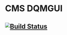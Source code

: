 # CMS DQMGUI

## [![Build Status](https://travis-ci.org/rovere/dqmgui.svg)](https://travis-ci.org/rovere/dqmgui)
